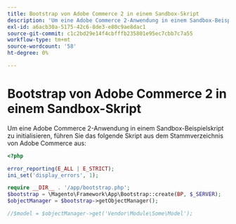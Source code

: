 ```yaml
---
title: Bootstrap von Adobe Commerce 2 in einem Sandbox-Skript
description: 'Um eine Adobe Commerce 2-Anwendung in einem Sandbox-Beispielskript zu initialisieren, führen Sie das folgende Skript aus dem Stammverzeichnis der Adobe Commerce aus:'
exl-id: a6acb30a-5175-42c6-8de3-e80c9ae8dac1
source-git-commit: c1c2bd29e14f4cbfffb235801e95ec7cbb7c7a55
workflow-type: tm+mt
source-wordcount: '58'
ht-degree: 0%

---
```


# Bootstrap von Adobe Commerce 2 in einem Sandbox-Skript

Um eine Adobe Commerce 2-Anwendung in einem Sandbox-Beispielskript zu initialisieren, führen Sie das folgende Skript aus dem Stammverzeichnis von Adobe Commerce aus:

```php
<?php

error_reporting(E_ALL | E_STRICT);
ini_set('display_errors', 1);

require __DIR__ . '/app/bootstrap.php';
$bootstrap = \Magento\Framework\App\Bootstrap::create(BP, $_SERVER);
$objectManager = $bootstrap->getObjectManager();

//$model = $objectManager->get('Vendor\Module\Some\Model');
```
